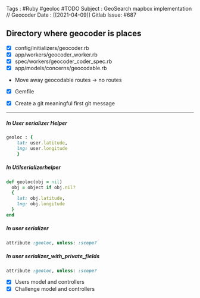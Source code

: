 Tags : #Ruby #geoloc #TODO
Subject : GeoSearch mapbox implementation // Geocoder
Date : [[2021-04-09]]
Gitlab Issue: #687

## Directory where geocoder is places 
- [X] config/initializers/geocoder.rb
- [X] app/workers/geocoder_worker.rb
- [X] spec/workers/geocoder_coder_spec.rb
- [X] app/models/concerns/geocodable.rb
- Move away geocodable routes 
-> no routes 
- [X] Gemfile

- [X] Create a git meaningful first git message
----
#####  In User serializer Helper 

```ruby
geoloc : {
	lat: user.latitude,
	lng: user.longitude
	}
```

##### In Utilserializerhelper 

```ruby
def geoloc(obj = nil)
  obj = object if obj.nil?
  {
    lat: obj.latitude,
    lng: obj.longitude
  }
end
```

##### In user serializer 

```ruby
attribute :geoloc, unless: :scope?
```

##### In user serializer_with_private_fields

```ruby
attribute :geoloc, unless: :scope?
```

- [X] Users model and controllers 
- [X] Challenge model and controllers
